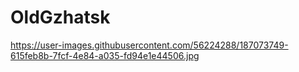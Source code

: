 # OldGzhatsk

https://user-images.githubusercontent.com/56224288/187073749-615feb8b-7fcf-4e84-a035-fd94e1e44506.jpg

